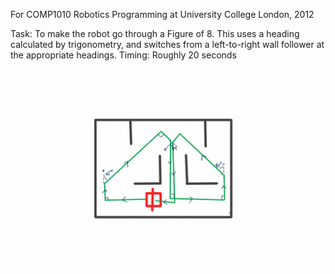 For COMP1010 Robotics Programming at University College London, 2012

Task: To make the robot go through a Figure of 8. 
This uses a heading calculated by trigonometry, and switches from a left-to-right wall follower at the appropriate headings.
Timing: Roughly 20 seconds

![Rough sketch of algorithm](https://github.com/quarbby/Race1/blob/master/figure%20of%208.png)
